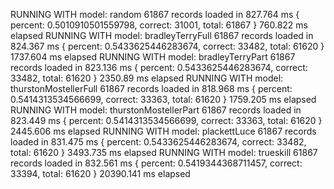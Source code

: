 RUNNING WITH model: random
61867 records loaded in 827.764 ms
{ percent: 0.5010910501559798, correct: 31001, total: 61867 }
760.822 ms elapsed
RUNNING WITH model: bradleyTerryFull
61867 records loaded in 824.367 ms
{ percent: 0.5433625446283674, correct: 33482, total: 61620 }
1737.604 ms elapsed
RUNNING WITH model: bradleyTerryPart
61867 records loaded in 823.136 ms
{ percent: 0.5433625446283674, correct: 33482, total: 61620 }
2350.89 ms elapsed
RUNNING WITH model: thurstonMostellerFull
61867 records loaded in 818.968 ms
{ percent: 0.5414313534566699, correct: 33363, total: 61620 }
1759.205 ms elapsed
RUNNING WITH model: thurstonMostellerPart
61867 records loaded in 823.449 ms
{ percent: 0.5414313534566699, correct: 33363, total: 61620 }
2445.606 ms elapsed
RUNNING WITH model: plackettLuce
61867 records loaded in 831.475 ms
{ percent: 0.5433625446283674, correct: 33482, total: 61620 }
3493.735 ms elapsed
RUNNING WITH model: trueskill
61867 records loaded in 832.561 ms
{ percent: 0.5419344368711457, correct: 33394, total: 61620 }
20390.141 ms elapsed

